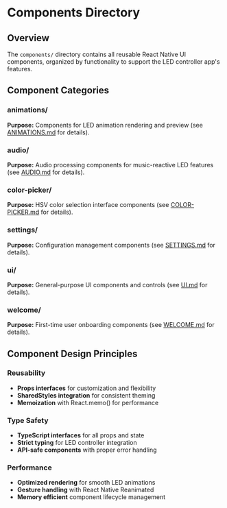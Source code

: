 # Components Directory

## Overview
The `components/` directory contains all reusable React Native UI components, organized by functionality to support the LED controller app's features.

## Component Categories

### animations/
**Purpose:** Components for LED animation rendering and preview (see [ANIMATIONS.md](animations/ANIMATIONS.md) for details).

### audio/
**Purpose:** Audio processing components for music-reactive LED features (see [AUDIO.md](audio/AUDIO.md) for details).

### color-picker/
**Purpose:** HSV color selection interface components (see [COLOR-PICKER.md](color-picker/COLOR-PICKER.md) for details).

### settings/
**Purpose:** Configuration management components (see [SETTINGS.md](settings/SETTINGS.md) for details).

### ui/
**Purpose:** General-purpose UI components and controls (see [UI.md](ui/UI.md) for details).

### welcome/
**Purpose:** First-time user onboarding components (see [WELCOME.md](welcome/WELCOME.md) for details).

## Component Design Principles

### Reusability
- **Props interfaces** for customization and flexibility
- **SharedStyles integration** for consistent theming
- **Memoization** with React.memo() for performance

### Type Safety
- **TypeScript interfaces** for all props and state
- **Strict typing** for LED controller integration
- **API-safe components** with proper error handling

### Performance
- **Optimized rendering** for smooth LED animations
- **Gesture handling** with React Native Reanimated
- **Memory efficient** component lifecycle management
